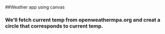 ##Weather app using canvas
### We'll fetch current temp from openweathermpa.org and creat a circle that corresponds to current temp.
